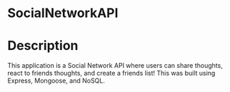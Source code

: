 # SocialNetworkAPI


# Description

This application is a Social Network API where users can share thoughts, react to friends thoughts, and create a friends list!
This was built using Express, Mongoose, and NoSQL.
